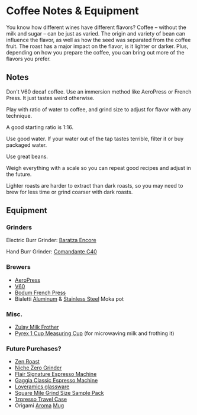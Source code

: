 # Coffee Notes & Equipment

You know how different wines have different flavors? Coffee – without the milk and sugar – can be just as varied. The origin and variety of bean can influence the flavor, as well as how the seed was separated from the coffee fruit. The roast has a major impact on the flavor, is it lighter or darker. Plus, depending on how you prepare the coffee, you can bring out more of the flavors you prefer.

## Notes

Don't V60 decaf coffee. Use an immersion method like AeroPress or French Press. It just tastes weird otherwise.

Play with ratio of water to coffee, and grind size to adjust for flavor with any technique.

A good starting ratio is 1:16.

Use good water. If your water out of the tap tastes terrible, filter it or buy packaged water.

Use great beans.

Weigh everything with a scale so you can repeat good recipes and adjust in the future.

Lighter roasts are harder to extract than dark roasts, so you may need to brew for less time or grind coarser with dark roasts.

## Equipment

### Grinders

Electric Burr Grinder: [Baratza Encore](https://www.amazon.com/Baratza-Encore-Conical-Coffee-Grinder/dp/B007F183LK/ref=as\_li\_ss\_tl?ie=UTF8\&linkCode=ll1\&tag=chrisltd-20\&linkId=506f78ac8127812a94bcf7c9032f63cd\&language=en\_US)

Hand Burr Grinder: [Comandante C40](https://comandantegrinder.com)

### Brewers

* [AeroPress](https://www.amazon.com/AeroPress-Coffee-Espresso-Maker-Bitterness/dp/B0047BIWSK?\&linkCode=ll1\&tag=chrisltd-20\&linkId=1021f5e2a658f4b6f710681b16ba2e87\&language=en\_US\&ref\_=as\_li\_ss\_tl)
* [V60](https://www.amazon.com/dp/B000P4D5F8?\_encoding=UTF8\&psc=1\&linkCode=ll1\&tag=chrisltd-20\&linkId=44e4544c626aef91aed0e494d76848ae\&language=en\_US\&ref\_=as\_li\_ss\_tl)
* [Bodum French Press](https://www.amazon.com/dp/B07HC22KQH/ref=as\_li\_ss\_tl?th=1\&linkCode=ll1\&tag=chrisltd-20\&linkId=293e67eae30293ca055e27cfe4905e7f\&language=en\_US)
* Bialetti [Aluminum](https://www.amazon.com/Original-Bialetti-Moka-Express-Stovetop/dp/B0000CF3Q6/ref=as\_li\_ss\_tl?\_encoding=UTF8\&pd\_rd\_i=B0000CF3Q6\&pd\_rd\_r=824f42e9-fc1d-45bb-8488-93ea1e090787\&pd\_rd\_w=AZjCe\&pd\_rd\_wg=ZqKzL\&pf\_rd\_p=7b36d496-f366-4631-94d3-61b87b52511b\&pf\_rd\_r=Q5E29HG6XRSEX1AX4S9K\&psc=1\&refRID=Q5E29HG6XRSEX1AX4S9K\&linkCode=ll1\&tag=chrisltd-20\&linkId=1a5a84cd47ea5008269747552da37b5d\&language=en\_US) & [Stainless Steel](https://www.amazon.com/dp/B08556XV39?pd\_rd\_i=B07ZKZXM4B\&pd\_rd\_w=Ahlpd\&pf\_rd\_p=4269e1a0-a218-4fbd-9748-1cd337d2f2a5\&pd\_rd\_wg=veWc3\&pf\_rd\_r=QW0BRC2D0ZMVGC2X4KQ1\&pd\_rd\_r=d3a9b097-a9a5-4eba-a072-b2ac24743af2\&spLa=ZW5jcnlwdGVkUXVhbGlmaWVyPUEzSFFBU0lPTkhROUFWJmVuY3J5cHRlZElkPUEwODM2NjU5MzFDVU5SOVZUSjJKRyZlbmNyeXB0ZWRBZElkPUEwMTY2OTIzMUVYOUVYUDZJNVhTSyZ3aWRnZXROYW1lPXNwX2RldGFpbCZhY3Rpb249Y2xpY2tSZWRpcmVjdCZkb05vdExvZ0NsaWNrPXRydWU\&th=1\&linkCode=ll1\&tag=chrisltd-20\&linkId=df7a89b79ac98c5a8d3c40abd19b7e38\&language=en\_US\&ref\_=as\_li\_ss\_tl) Moka pot

### Misc.

* [Zulay Milk Frother](https://www.amazon.com/gp/product/B074ZL35DH)
* [Pyrex 1 Cup Measuring Cup](https://www.amazon.com/gp/product/B0000CFMZN) (for microwaving milk and frothing it)

### Future Purchases?

* [Zen Roast](https://zenroast.co)
* [Niche Zero Grinder](https://www.nichecoffee.co.uk)
* [Flair Signature Espresso Machine](https://flairespresso.com/products/espresso-makers/flair-signature/)
* [Gaggia Classic Espresso Machine](https://www.amazon.com/Gaggia-14101-Semi-Automatic-Pannarello-Cappuccino/dp/B0001KOA4Q)
* [Loveramics glassware](https://www.loveramics.com)
* [Square Mile Grind Size Sample Pack](https://shop.squaremilecoffee.com/products/grind-size-sample-pack)
* [1zpresso Travel Case](https://1zpresso.coffee/product/travelcase/)
* Origami [Aroma](https://loisthestore.com/collections/origami-coffee-tools-accessories/products/copy-of-origami-aroma-mug) [Mug](https://www.roguewavecoffee.ca/collections/origami-series-1/products/origami-aroma-mug)

##

